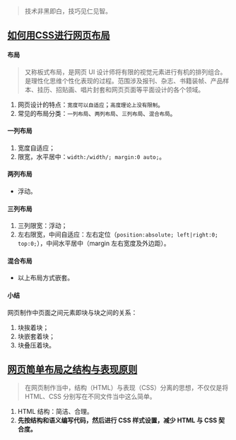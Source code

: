 > 技术非黑即白，技巧见仁见智。

## [如何用CSS进行网页布局](http://www.imooc.com/learn/57 "如何用CSS进行网页布局") ##
#### 布局 ####
> 又称板式布局，是网页 UI 设计师将有限的视觉元素进行有机的排列组合。是理性化思维个性化表现的过程。范围涉及报刊、杂志、书籍装帧、产品样本、挂历、招贴画、唱片封套和网页页面等平面设计的各个领域。
1. 网页设计的特点：`宽度可以自适应`；`高度理论上没有限制`。
2. 常见的布局分类：`一列布局`、`两列布局`、`三列布局`、`混合布局`。
#### 一列布局 ####
1. 宽度自适应；
2. 限宽，水平居中：`width:/width/; margin:0 auto;`。
#### 两列布局 ####
* 浮动。
#### 三列布局 ####
1. 三列限宽：浮动；
2. 左右限宽，中间自适应：左右定位（`position:absolute; left|right:0; top:0;`），中间水平居中（margin 左右宽度及外边距）。
#### 混合布局 ####
* 以上布局方式嵌套。
#### 小结 ####
网页制作中页面之间元素即块与块之间的关系：
1. 块挨着块；
2. 块嵌套着块；
3. 块叠压着块。

## [网页简单布局之结构与表现原则](http://www.imooc.com/learn/20 "网页简单布局之结构与表现原则") ##
> 在网页制作当中，结构（HTML）与表现（CSS）分离的思想，不仅仅是将 HTML、CSS 分别写在不同文件当中这么简单。
1. HTML 结构：简洁、合理。
2. **先按结构和语义编写代码，然后进行 CSS 样式设置，减少 HTML 与 CSS 契合度。**
